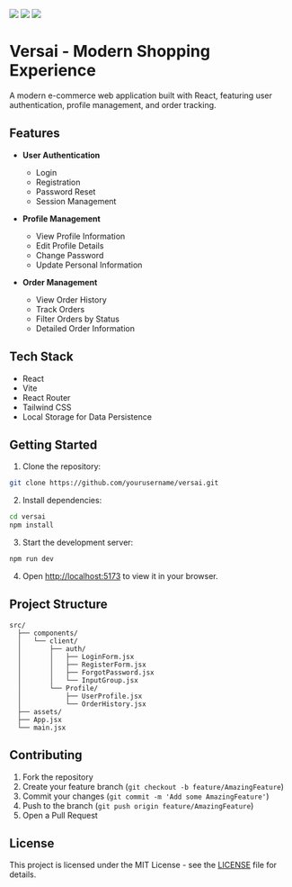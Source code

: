 <p align="left"> <img src="https://img.shields.io/badge/React-20232a?style=for-the-badge&logo=react&logoColor=61dafb" /> <img src="https://img.shields.io/badge/Vite-646cff?style=for-the-badge&logo=vite&logoColor=white" /> <img src="https://img.shields.io/badge/Tailwind_CSS-06B6D4?style=for-the-badge&logo=tailwind-css&logoColor=white" /> </p>


# Versai - Modern Shopping Experience

A modern e-commerce web application built with React, featuring user authentication, profile management, and order tracking.

## Features

- **User Authentication**
  - Login
  - Registration
  - Password Reset
  - Session Management

- **Profile Management**
  - View Profile Information
  - Edit Profile Details
  - Change Password
  - Update Personal Information

- **Order Management**
  - View Order History
  - Track Orders
  - Filter Orders by Status
  - Detailed Order Information

## Tech Stack

- React
- Vite
- React Router
- Tailwind CSS
- Local Storage for Data Persistence

## Getting Started

1. Clone the repository:
```bash
git clone https://github.com/yourusername/versai.git
```

2. Install dependencies:
```bash
cd versai
npm install
```

3. Start the development server:
```bash
npm run dev
```

4. Open [http://localhost:5173](http://localhost:5173) to view it in your browser.

## Project Structure

```
src/
  ├── components/
  │   └── client/
  │       ├── auth/
  │       │   ├── LoginForm.jsx
  │       │   ├── RegisterForm.jsx
  │       │   ├── ForgotPassword.jsx
  │       │   └── InputGroup.jsx
  │       └── Profile/
  │           ├── UserProfile.jsx
  │           └── OrderHistory.jsx
  ├── assets/
  ├── App.jsx
  └── main.jsx
```

## Contributing

1. Fork the repository
2. Create your feature branch (`git checkout -b feature/AmazingFeature`)
3. Commit your changes (`git commit -m 'Add some AmazingFeature'`)
4. Push to the branch (`git push origin feature/AmazingFeature`)
5. Open a Pull Request

## License

This project is licensed under the MIT License - see the [LICENSE](LICENSE) file for details.
